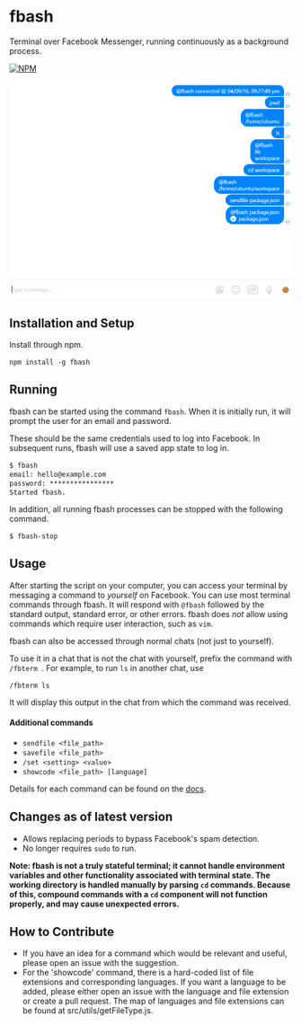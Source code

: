 # fbash
Terminal over Facebook Messenger, running continuously as a background process.


[![NPM](https://nodei.co/npm/fbash.png?downloads=true&downloadRank=true&stars=true)](https://nodei.co/npm/fbash/)

![Photo](screenshot.PNG)

## Installation and Setup

Install through npm.
```shell
npm install -g fbash
```


## Running 

fbash can be started using the command `fbash`. When it is initially run, it will prompt the user for an email and password.

These should be the same credentials used to log into Facebook. In subsequent runs, fbash will use a saved app state to log in.
```shell
$ fbash
email: hello@example.com
password: ****************
Started fbash.
```

In addition, all running fbash processes can be stopped with the following command.
```shell
$ fbash-stop
```

## Usage

After starting the script on your computer, you can access your terminal by messaging a command to *yourself* on Facebook. You can use most terminal commands through fbash. 
It will respond with `@fbash` followed by the standard output, standard error, or other errors. 
fbash does *not* allow using commands which require user interaction, such as `vim`.

fbash can also be accessed through normal chats (not just to yourself). 

To use it in a chat that is not the chat with yourself, prefix the command with `/fbterm `. For example, to run `ls` in another chat, use
```
/fbterm ls
```
It will display this output in the chat from which the command was received.

#### Additional commands

* `sendfile <file_path>`
* `savefile <file_path>`
* `/set <setting> <value>`
* `showcode <file_path> [language]`

Details for each command can be found on the [docs](DOCS.md).

## Changes as of latest version
* Allows replacing periods to bypass Facebook's spam detection.
* No longer requires `sudo` to run.

**Note: fbash is not a truly stateful terminal; it cannot handle environment variables and other functionality associated with terminal state. The working directory is handled manually by parsing `cd` commands. Because of this, compound commands with a `cd` component will not function properly, and may cause unexpected errors.**

## How to Contribute
* If you have an idea for a command which would be relevant and useful, please open an issue with the suggestion.
* For the 'showcode' command, there is a hard-coded list of file extensions and corresponding languages. If you want a language
to be added, please either open an issue with the language and file extension or create a pull request. The map of languages
and file extensions can be found at src/utils/getFileType.js.
